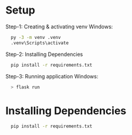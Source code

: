 # Setup

Step-1: Creating & activating venv
Windows:

```cmd
  py -3 -m venv .venv
  .venv\Scripts\activate
```

Step-2: Installing Dependencies

```bash
  pip install -r requirements.txt
```

Step-3: Running application
Windows:

```bash
  > flask run
```
# Installing Dependencies

```bash
  pip install -r requirements.txt
```
